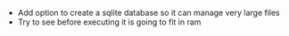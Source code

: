 - Add option to create a sqlite database so it can manage very large files
- Try to see before executing it is going to fit in ram
